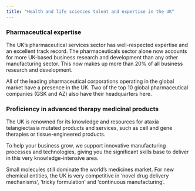 ```yaml
---
title: "Health and life sciences talent and expertise in the UK"
---
```

### Pharmaceutical expertise 

The UK’s pharmaceutical services sector has well-respected expertise and an excellent track record. The pharmaceuticals sector alone now accounts for more UK-based business research and development than any other manufacturing sector. This now makes up more than 20% of all business research and development. 

All of the leading pharmaceutical corporations operating in the global market have a presence in the UK. Two of the top 10 global pharmaceutical companies (GSK and AZ) also have their headquarters here. 

### Proficiency in advanced therapy medicinal products

The UK is renowned for its knowledge and resources for ataxia telangiectasia mutated products and services, such as cell and gene therapies or tissue-engineered products. 

To help your business grow, we support innovative manufacturing processes and technologies, giving you the significant skills base to deliver in this very knowledge-intensive area.

Small molecules still dominate the world’s medicines market. For new chemical entities, the UK is very competitive in ‘novel drug delivery mechanisms’, ‘tricky formulation’ and ‘continuous manufacturing’. 

